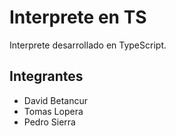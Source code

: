 # Interprete en TS
Interprete desarrollado en TypeScript.

## Integrantes
* David Betancur
* Tomas Lopera
* Pedro Sierra
